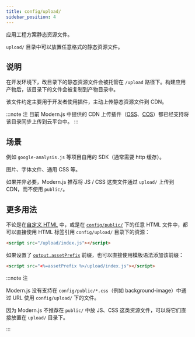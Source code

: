 ```yaml
---
title: config/upload/
sidebar_position: 4
---
```


应用工程方案静态资源文件。

`upload/` 目录中可以放置任意格式的静态资源文件。

## 说明

在开发环境下，改目录下的静态资源文件会被托管在 `/upload` 路径下。构建应用产物后，该目录下的文件会被复制到产物目录中。

该文件约定主要用于开发者使用插件，主动上传静态资源文件到 CDN。

:::note 注
目前 Modern.js 中提供的 CDN 上传插件（[OSS](/docs/guides/features/server-side/deploy/upload-cdn/oss)、[COS](/docs/guides/features/server-side/deploy/upload-cdn/cos)）都已经支持将该目录同步上传到云平台中。
:::

## 场景

例如 `google-analysis.js` 等项目自用的 SDK（通常需要 http 缓存）。

图片、字体文件、通用 CSS 等。

如果并非必要，Modern.js 推荐将 JS / CSS 这类文件通过 `upload/` 上传到 CDN，而不使用 `public/`。

## 更多用法

不论是在[自定义 HTML](/docs/guides/usages/basic-configuration/html) 中，或是在 [`config/public/`](/docs/apis/hooks/mwa/config/public) 下的任意 HTML 文件中，都可以直接使用 HTML 标签引用 `config/upload/` 目录下的资源：

```html
<script src="/upload/index.js"></script>
```

如果设置了 [`output.assetPrefix`](/docs/apis/config/output/asset-prefix) 前缀，也可以直接使用模板语法添加该前缀：

```html
<script src="<%=assetPrefix %>/upload/index.js"></script>
```

:::note 注

Modern.js 没有支持在 `config/public/*.css`（例如 background-image）中通过 URL 使用 `config/upload/` 下的文件。

因为 Modern.js 不推荐在 `public/` 中放 JS、CSS 这类资源文件，可以将它们直接放置在 `upload/` 目录下。

:::

